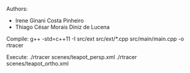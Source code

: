 Authors:
- Irene Ginani Costa Pinheiro
- Thiago César Morais Diniz de Lucena

Compile:
    g++ -std=c++11 -I src/ext src/ext/*.cpp src/main/main.cpp -o rtracer

Execute:
    ./rtracer scenes/teapot_persp.xml
    ./rtracer scenes/teapot_ortho.xml